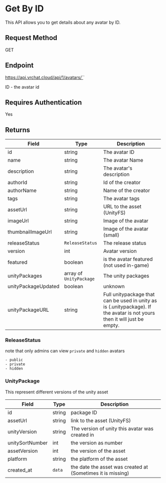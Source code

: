 # Get By ID

This API allows you to get details about any avatar by ID.

## Request Method 
GET

## Endpoint
https://api.vrchat.cloud/api/1/avatars/`<ID>`

ID - the avatar id

## Requires Authentication
Yes

## Returns 

Field | Type | Description
------|------|------------
id | string | The avatar ID
name | string | The avatar Name
description | string | The avatar's description
authorId | string | Id of the creator
authorName | string | Name of the creator
tags | string | The avatar tags
assetUrl | string | URL to the asset (UnityFS)
imageUrl | string | Image of the avatar
thumbnailImageUrl | string | Image of the avatar (small)
releaseStatus | `ReleaseStatus` | The release status
version | int | Avatar version
featured | boolean | is the avatar featured (not used in-game)
unityPackages | array of `UnityPackage` | The unity packages
unityPackageUpdated | boolean | unknown
unityPackageURL | string | Full unitypackage that can be used in unity as is (.unitypackage). If the avatar is not yours then it will just be empty.

### ReleaseStatus

note that only admins can view `private` and `hidden` avatars

    - public
    - private
    - hidden

### UnityPackage

This represent different versions of the unity asset

Field | Type | Description
------|------|------------
id | string | package ID
assetUrl | string | link to the asset (UnityFS)
unityVersion | string | The version of unity this avatar was created in
unitySortNumber | int | the version as number
assetVersion | int | the version of the asset
platform | string | the platform of the asset
created_at | `data` | the date the asset was created at (Sometimes it is missing)  